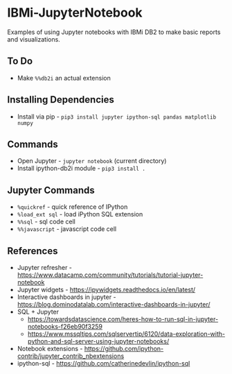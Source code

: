 # IBMi-JupyterNotebook

Examples of using Jupyter notebooks with IBMi DB2 to make basic reports and visualizations.


## To Do
* Make ```%%db2i``` an actual extension



## Installing Dependencies
* Install via pip - ```pip3 install jupyter ipython-sql pandas matplotlib numpy```


## Commands
* Open Jupyter - ```jupyter notebook``` (current directory)
* Install ipython-db2i module - ```pip3 install .``` 


## Jupyter Commands
* ```%quickref``` - quick reference of IPython
* ```%load_ext sql``` - load iPython SQL extension
* ```%%sql``` - sql code cell
* ```%%javascript``` - javascript code cell


## References
* Jupyter refresher - https://www.datacamp.com/community/tutorials/tutorial-jupyter-notebook
* Jupyter widgets - https://ipywidgets.readthedocs.io/en/latest/
* Interactive dashboards in jupyter - https://blog.dominodatalab.com/interactive-dashboards-in-jupyter/
* SQL + Jupyter
  * https://towardsdatascience.com/heres-how-to-run-sql-in-jupyter-notebooks-f26eb90f3259
  * https://www.mssqltips.com/sqlservertip/6120/data-exploration-with-python-and-sql-server-using-jupyter-notebooks/
* Notebook extensions - https://github.com/ipython-contrib/jupyter_contrib_nbextensions
* ipython-sql - https://github.com/catherinedevlin/ipython-sql

